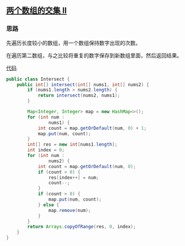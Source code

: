 ## [两个数组的交集 II](https://leetcode-cn.com/problems/intersection-of-two-arrays-ii/)



### 思路

先遍历长度较小的数组，用一个数组保持数字出现的次数。

在遍历第二数组，与之比较将重复的数字保存到新数组里面，然后返回结果。

[代码](Instersect.java)

```java
public class Intersect {
    public int[] intersect(int[] nums1, int[] nums2) {
        if (nums1.length > nums2.length) {
            return intersect(nums2, nums1);
        }

        Map<Integer, Integer> map = new HashMap<>();
        for (int num :
                nums1) {
            int count = map.getOrDefault(num, 0) + 1;
            map.put(num, count);
        }
        int[] res = new int[nums1.length];
        int index = 0;
        for (int num :
                nums2) {
            int count = map.getOrDefault(num, 0);
            if (count > 0) {
                res[index++] = num;
                count--;
            }
            if (count > 0) {
                map.put(num, count);
            } else {
                map.remove(num);
            }
        }
        return Arrays.copyOfRange(res, 0, index);
    }
}

```

